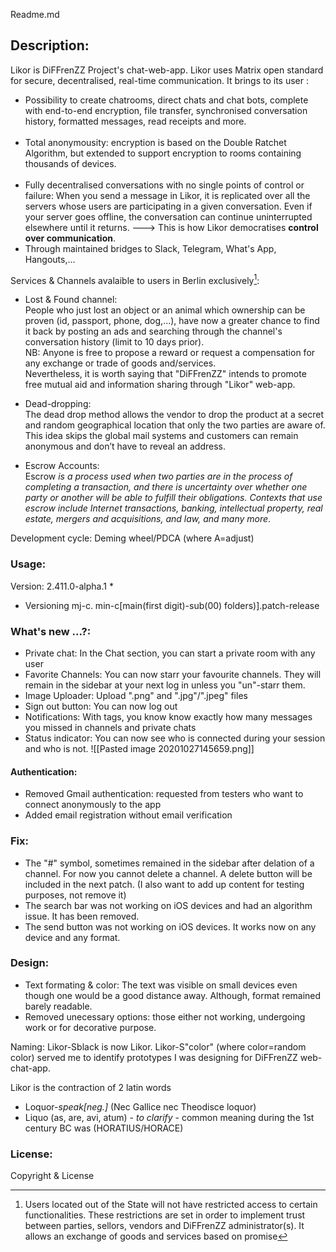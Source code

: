 Readme.md




## Description: 

Likor is DiFFrenZZ Project's chat-web-app.
Likor uses Matrix open standard for secure, decentralised, real-time communication.
It brings to its user :
- Possibility to create chatrooms, direct chats and chat bots, complete with end-to-end encryption, file transfer, synchronised conversation history, formatted messages, read receipts and more.<br><br>
- Total anonymousity: encryption is based on the Double Ratchet Algorithm, but extended to support encryption to rooms containing thousands of devices.<br><br>
- Fully decentralised conversations with no single points of control or failure: When you send a message in Likor, it is replicated over all the servers whose users are participating in a given conversation.  Even if your server goes offline, the conversation can continue uninterrupted elsewhere until it returns.
--->  This is how Likor democratises **control over communication**.
- Through maintained bridges to Slack, Telegram, What's App, Hangouts,...

Services & Channels avalaible to users in Berlin exclusively[^1]: 
 
 - Lost & Found channel: <br> People who just lost an object or an animal which ownership can be proven (id, passport, phone, dog,...), have now a greater chance to find it back by posting an ads and searching through the channel's conversation history (limit to 10 days prior). <br> NB: Anyone is free to propose a reward or request a compensation for any exchange or trade of goods and/services. <br> Nevertheless, it is worth saying that "DiFFrenZZ" intends to promote free mutual aid and information sharing through "Likor" web-app.
 
 - Dead-dropping: <br> The dead drop method allows the vendor to drop the product at a secret and random geographical location that only the two parties are aware of. This idea skips the global mail systems and customers can remain anonymous and don’t have to reveal an address.

- Escrow Accounts: <br> Escrow *is a process used when two parties are in the process of completing a transaction, and there is uncertainty over whether one party or another will be able to fulfill their obligations. Contexts that use escrow include Internet transactions, banking, intellectual property, real estate, mergers and acquisitions, and law, and many more*. 

[^1]: Users located out of the State will not have restricted access to certain functionalities. These restrictions are set in order to implement trust between parties, sellors, vendors and DiFFrenZZ administrator(s). It allows an exchange of goods and services based on promise[^a]
         
  [^a]: promise: Here, the word "promise" is interpreted as a transaction whereby a person makes a vow or the suggestion of a guarantee.

Development cycle: Deming wheel/PDCA (where A=adjust)

### Usage: 

Version: 2.411.0-alpha.1 *
* Versioning  mj-c. min-c[main(first digit)-sub(00) folders)].patch-release

### What's new ...?:
- Private chat: In the Chat section, you can start a private room with any user
- Favorite Channels: You can now starr your favourite channels. They will remain in the sidebar at your next log in unless you "un"-starr them.
- Image Uploader: Upload ".png" and ".jpg"/".jpeg" files
- Sign out button: You can now log out 
- Notifications: With tags, you know know exactly how many messages you missed in channels and private chats
- Status indicator: You can now see who is connected during your session and who is not.
 ![[Pasted image 20201027145659.png]]
 
 
#### Authentication: 
- Removed Gmail authentication: requested from testers who want to connect anonymously to the app
- Added email registration without email verification


### Fix:
- The "#" symbol, sometimes remained in the sidebar after delation of a channel. For now you cannot delete a channel. A delete button will be included in the next patch. (I also want to add up content for testing purposes, not remove it)
- The search bar was not working on iOS devices and had an algorithm issue. It has been removed.
- The send button was not working on iOS devices. It works now on any device and any format.

### Design:
- Text formating & color: The text was visible on small devices even though one would be a good distance away. Although, format remained barely readable. 
- Removed unecessary options: those either not working, undergoing work or for decorative purpose.

Naming:
Likor-Sblack is now Likor. 
Likor-S"color" (where color=random color) served me to identify prototypes I was designing for DiFFrenZZ web-chat-app. 

Likor is the contraction of 2 latin words
* Loquor-*speak[neg.]* (Nec Gallice nec Theodisce loquor) 
* Liquo (as, are, avi, atum) - *to clarify* - common meaning during the 1st century BC was (HORATIUS/HORACE)

### License:

Copyright & License